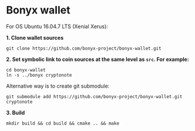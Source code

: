 # Bonyx wallet

For OS Ubuntu 16.04.7 LTS (Xenial Xerus):

**1. Clone wallet sources**

```
git clone https://github.com/bonyx-project/bonyx-wallet.git
```

**2. Set symbolic link to coin sources at the same level as `src`. For example:**

```
cd bonyx-wallet
ln -s ../bonyx cryptonote
```

Alternative way is to create git submodule:

```
git submodule add https://github.com/bonyx-project/bonyx-wallet.git cryptonote
```

**3. Build**

```
mkdir build && cd build && cmake .. && make
```

